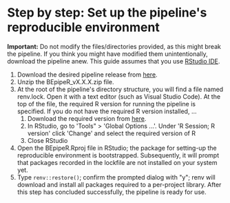 # Step by step: Set up the pipeline's reproducible environment

**Important:** Do not modify the files/directories provided, as this might break the pipeline. If you think you might have modified them unintentionally, download the pipeline anew. This guide assumes that you use [RStudio IDE](https://posit.co/products/open-source/rstudio/).

1. Download the desired pipeline release from [here](https://github.com/marcelglueck/BEpipeR/releases).
2. Unzip the BEpipeR_vX.X.X.zip file.
3. At the root of the pipeline's directory structure, you will find a file named renv.lock. Open it with a text editor (such as Visual Studio Code). At the top of the file, the required R version for running the pipeline is specified. If you do not have the required R version installed, ...
   1.  Download the required version from [here](https://cran.r-project.org/).
   2.  In RStudio, go to 'Tools" > 'Global Options ...'. Under 'R Session; R version' click 'Change' and select the required version of R
   3.  Close RStudio
4. Open the BEpipeR.Rproj file in RStudio; the package for setting-up the reproducible environment is bootstrapped. Subsequently, it will prompt that packages recorded in the lockfile are not installed on your system yet.
7. Type ```renv::restore()```; confirm the prompted dialog with "y"; renv will download and install all packages required to a per-project library. After this step has concluded successfully, the pipeline is ready for use.

